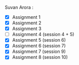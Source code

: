 Suvan Arora :
- [x] Assignment 1
- [x] Assignment 2
- [x] Assignment 3
- [ ] Assignment 4 (session 4 + 5)
- [x] Assignment 5 (session 6)
- [x] Assignment 6 (session 7)
- [x] Assignment 7 (session 9)
- [x] Assignment 8 (session 10)